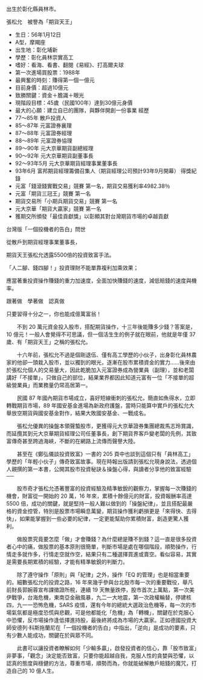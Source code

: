 出生於彰化縣員林市。

張松允　被譽為「期貨天王」

  - 生日：56年1月12日
  - A型，摩羯座
  - 出生地：彰化埔新
  - 學歷：彰化員林崇實高工
  - 嗜好：看海、看書、翻閱《易經》、打高爾夫球
  - 第一次進場買股票：1988年
  - 最興奮的時刻：賺得第一個一億元
  - 目前身價：超過10億元
  - 致勝關鍵：資金＋膽識＋眼光
  - 現階段目標：45歲（民國100年）達到30億元身價
  - 最大的心願：建立自已的團隊，與夥伴開創一份事業 經歷
  - 77～85年 散戶投資人
  - 85～87年 元富證券襄理
  - 87～88年 元富證券經理
  - 88～89年 元富證券協理
  - 89～90年 元大京華期貨副總經理
  - 90～92年 元大京華期貨副董事長
  - 92～93年5月 元大京華期貨經理事業董事長
  - 93年6月 富邦期貨經理籌備召集人（期貨經理公司預計93年9月開幕） 得獎紀錄
  - 元富「錢滾錢實戰交易」競賽 第一名，期貨交易獲利率4982.38％
  - 元富「期貨三冠王」競賽 第一名
  - 期貨交易所「小期兵期貨交易」競賽 第一名
  - 元大京華「期貨大贏家」競賽 第一名
  - 獲期交所頒發「最佳貢獻獎」以彰顯其對台灣期貨市場的卓越貢獻

台灣版「一個投機者的告白」問世

從散戶到期貨經理事業董事長，

期貨天王張松允透露5500倍的投資致富手法。

「人二腳、錢四腳！」投資理財不能單靠複利加乘效果；

應當著重投資操作賺錢的重力加速度，全面加快賺錢的速度，減低賠錢的速度與機率。

跟著做　學著做　認真做

只要習得十分之一，你也能成億萬富翁！

　　不到 20 萬元資金投入股市，搭配期貨操作，十三年後能賺多少錢？答案是，10
億元！一般人會覺得不可思議，但一個活生生的例子就在眼前，他就是年僅
37 歲、有「期貨天王」之稱的張松允。

　　十六年前，張松允不過是個剛退伍、僅有高工學歷的小伙子，出身彰化員林農家的他卻一頭栽入股市，並以獨到的眼光，逐漸在股市累積資金的實力……後來由於張松允個人的交易量大，因此乾脆加入元富證券成為營業員（副理），並和老闆講好「不接單」，只做自己的部位，結果業界都因此知道元富有一位「不接單的超級營業員」而業務量仍常高居第一。

　　民國 87 年國內期貨市場成立，喜好短線衝刺的張松允，簡直如魚得水，立即轉戰期貨市場，89
年國安基金進場為新政府護盤，當時只能算中實戶的張松允大舉放空期貨與國安基金對作，結果大敗國安基金、一戰成名。

　　張松允優異的操盤本領聲蟄股市，更獲得元大京華證券集團總裁馬志玲賞識，而延攬其到元大京華期貨經理公司任董事長，創下期貨界客戶變老闆的先例，其致富傳奇甚至跨過海峽，不斷的在網路上流傳而聲譽大陸。

　　甚至在《鄭弘儀談投資致富》一書的 205
頁中也談到這個只有「員林高工」學歷的「年輕小伙子」傳奇致富故事。現在時報出版請到張松允現身說法，透過個人親撰的第一本書，公開其股市投資秘訣＆操盤心得，與讀者分享他的致富經驗──

　　股市奇才張松允憑著豐富的投資經驗及精準敏銳的觀察力，掌握每一次賺錢的機會，財富從一開始的 20 萬，16
年來，累積十餘億元的財富，投資報酬率高達 5500
倍，成功的關鍵，就是堅持一般人難以做到的「操盤紀律」，並且搭配最嚴格的資金控管，特別是股票市場瞬息萬變，期貨操作獲利虧損更是「來得快、去得快」，如果能掌握到一些必要的紀律，一定更能幫助你累積財富，創造更驚人獲利。

　　做股票究竟要怎麼「做」才會賺錢？為什麼總是賺不到錢？這一直是很多投資者心中的痛，做股票的基本原則很簡單，判斷市場是處在哪個階段，順勢操作，行情走多就作多，行情走空就作空，結果只有二種選擇買進或賣空。看似容易，其實是需要長期累積的經驗，才能有精準敏銳的判斷力。

　　除了遵守操作「原則」與「紀律」之外，操作「EQ 的管理」也是相當重要的。細數張松允的投資之路，16
年來幾乎參與台北股市每一次的重要戰役，舉凡前財長郭婉蓉宣布課徵證所稅，連續
19 天無量跌停，股市首次上萬點，第一次美伊戰爭，台海危機，東南亞金融風暴，九二一大地震，第一次政權輪替，停建核四，九一一恐怖危機，SARS
疫情，還有今年的總統大選政治危機等，每一次的市場氣氛都是極度恐慌與悲觀，可是他都能化「危機」為「轉機」，關鍵在於克服心中恐懼，反市場操作逢低擇進持股，最後終將成為市場的大贏家。正如德國投資大師安德列‧科斯拖蘭尼在「一個投機者的告白」中指出，「逆向」是成功的要素，只有少數人能成功，關鍵在於與眾不同。

　　此書可以讓投資者瞭解如何「少輸多贏」，啟發投資者的信心，靠「股市致富」非夢事，「觀念」決定能否致富，只要你能超越自我，克服人性的貪婪與恐懼，以認真的態度與穩健的方法，尊重市場，順勢而為，你就能破解散戶賠錢的魔咒，打造自己的
10 億人生。